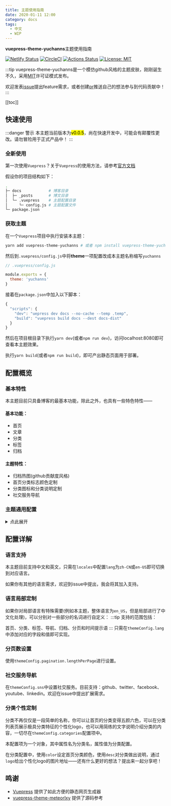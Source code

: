 ```yaml
---
title: 主题使用指南
date: 2020-01-11 12:00
category: docs
tags:
  - 中文
  - WIP
---
```

**vuepress-theme-yuchanns**主题使用指南

[![Netlify Status](https://api.netlify.com/api/v1/badges/adac5706-bf93-419a-a239-782fa94d4358/deploy-status)](https://app.netlify.com/sites/vuepress-theme-yuchanns/deploys)
[![CircleCI](https://circleci.com/gh/yuchanns/vuepress-theme-yuchanns/tree/master.svg?style=svg&circle-token=7d312c35e3cb469cdfef653f334741bb26052888)](https://circleci.com/gh/yuchanns/vuepress-theme-yuchanns/tree/master)
[![Actions Status](https://github.com/yuchanns/vuepress-theme-yuchanns/workflows/Node%20CI/badge.svg)](https://github.com/yuchanns/vuepress-theme-yuchanns/actions)
[![License: MIT](https://img.shields.io/badge/License-MIT-yellow.svg)](https://github.com/yuchanns/vuepress-theme-yuchanns/blob/master/LICENSE)

:::tip
vuepress-theme-yuchanns是一个模仿github风格的主题皮肤，刚刚诞生不久，采用[MIT](https://github.com/yuchanns/vuepress-theme-yuchanns/blob/master/LICENSE)许可证模式发布。

欢迎发表[issue](https://github.com/yuchanns/vuepress-theme-yuchanns/issues/new)提出feature需求，或者创建[pr](https://github.com/yuchanns/vuepress-theme-yuchanns/compare)推送自己的想法参与到代码贡献中！
:::
<!-- more -->

[[toc]]

## 快速使用
:::danger 警示
本主题当前版本为<mark>v0.0.5</mark>，尚在快速开发中，可能会有颠覆性更改。请勿冒险用于正式产品中！
:::
### 全新使用
第一次使用`Vuepress`？关于`Vuepress`的使用方法，请参考[官方文档](https://vuepress.vuejs.org/zh/)

假设你的项目结构如下：
```sh
.
├─ docs            # 博客目录
│  ├─ _posts       # 博文目录
│  └─ .vuepress    # 主题配置目录
│     └─ config.js # 主题配置文件
└─ package.json
```
### 获取主题
在一个`Vuepress`项目中执行安装本主题：
```sh
yarn add vuepress-theme-yuchanns # 或者 npm install vuepress-theme-yuchanns
```
然后到`.vuepress/config.js`中将**theme**一项配置改成本主题名称缩写`yuchanns`
```js
// .vuepress/config.js

module.exports = {
  theme: 'yuchanns'
}
```
接着在`package.json`中加入以下脚本：
```js
{
  "scripts": {
    "dev": "uepress dev docs --no-cache --temp .temp",
    "build": "vuepress build docs --dest docs-dist"
  }
}
```
然后在项目根目录下执行`yarn dev`(或者`npm run dev`)，访问localhost:8080即可查看本主题效果。

执行`yarn build`(或者`npm run build`)，即可产出静态页面用于部署。

## 配置概览
### 基本特性
本主题目前只具备博客的最基本功能，除此之外，也具有一些特色特性——


#### 基本功能：
* 首页
* 文章
* 分类
* 标签
* 归档

#### 主题特性：
* 归档热图(github贡献度风格)
* 首页分类标志颜色定制
* 分类图标和分类说明定制
* 社交服务导航

### 主题通用配置
<details>
<summary>点此展开</summary>

```js
module.exports = {
  title: 'vuepress-theme-yuchanns',

  description: 'a Vuepress theme presented by yuchanns',

  theme: 'yuchanns',

  locales: {
    '/': {
      lang: 'en-US'
    }
  },

  themeConfig: {
    lang: {
      home: 'home',
      navigation: 'navigation',
      categories: '分类',
      tags: '标签',
      archive: '归档',
      prev: 'prev',
      next: 'next',
      more: 'more',
      createdAt: '创建于'
    },

    pagination: {
      lengthPerPage: 5
    },

    sns: {
      github: {
        account: 'yuchanns',
        link: 'https://github.com/yuchanns'
      },
      twitter: {
        account: 'airamusume',
        link: 'https://twitter.com/airamusume'
      },
      facebook: {
        account: 'airamusume',
        link: 'https://www.facebook.com/airamusume'
      },
      youtube: {
        account: 'Github',
        link: 'https://www.youtube.com/github'
      },
      linkedin: {
        account: 'Github',
        link: 'https://www.linkedin.com/company/github'
      }
    },

    categories: {
      docs: { color: '#e34c26', desc: 'Showing the usage of vuepress-theme-yuchanns.展示本主题的使用方法' }
    }
  }
}
```
</details>

## 配置详解
### 语言支持
本主题目前支持中文和英文，只需在`locales`中配置`lang`为`zh-CN`或`en-US`即可切换到对应语言。

如果你有其他的语言需求，欢迎到issue中提出，我会将其加入支持。

### 语言局部定制
如果你对局部语言有特殊需要(例如本主题，整体语言为`en_US`，但是局部进行了中文化处理)，可以分别对一些部分的名词进行自定义：
:::tip
支持的范围包括：

首页、分类、标签、导航、归档、分页和时间提示语
:::
只需在`themeConfig.lang`中添加对应的字段和值即可实现。

### 分页数设置
使用`themeConfig.pagination.lengthPerPage`进行设置。

### 社交服务导航
在`themeConfig.sns`中设置社交服务。目前支持：github、twitter、facebook、youtube、linkedin。欢迎在issue中提出扩展需求。

### 分类个性定制
分类不再仅仅是一段简单的名称，你可以让首页的分类变得五颜六色，可以在分类列表页展示极具分类特征的个性化logo，也可以用简练的文字说明介绍分类的内容，一切尽在`themeConfig.categories`配置项中。

本配置项为一个对象，其中属性名为分类名，属性值为分类配置。

在分类配置中，使用`color`设定首页分类颜色，使用`desc`对分类做出说明，通过`logo`给出个性化logo的图片地址——还有什么更好的想法？提出来一起分享吧！

## 鸣谢
* [Vuepress](https://github.com/vuejs/vuepress) 提供了如此方便的静态网页生成器
* [vuepress-theme-meteorlxy](https://github.com/meteorlxy/vuepress-theme-meteorlxy) 提供了源码参考
